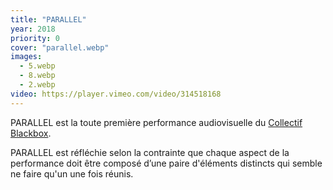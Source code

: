 ```yaml
---
title: "PARALLEL"
year: 2018
priority: 0
cover: "parallel.webp"
images:
  - 5.webp
  - 8.webp
  - 2.webp
video: https://player.vimeo.com/video/314518168
---
```


PARALLEL est la toute première performance audiovisuelle du [Collectif Blackbox](http://collectifblackbox.com/).

PARALLEL est réfléchie selon la contrainte que chaque aspect de la performance doit être composé d’une paire d'éléments distincts qui semble ne faire qu'un une fois réunis.
